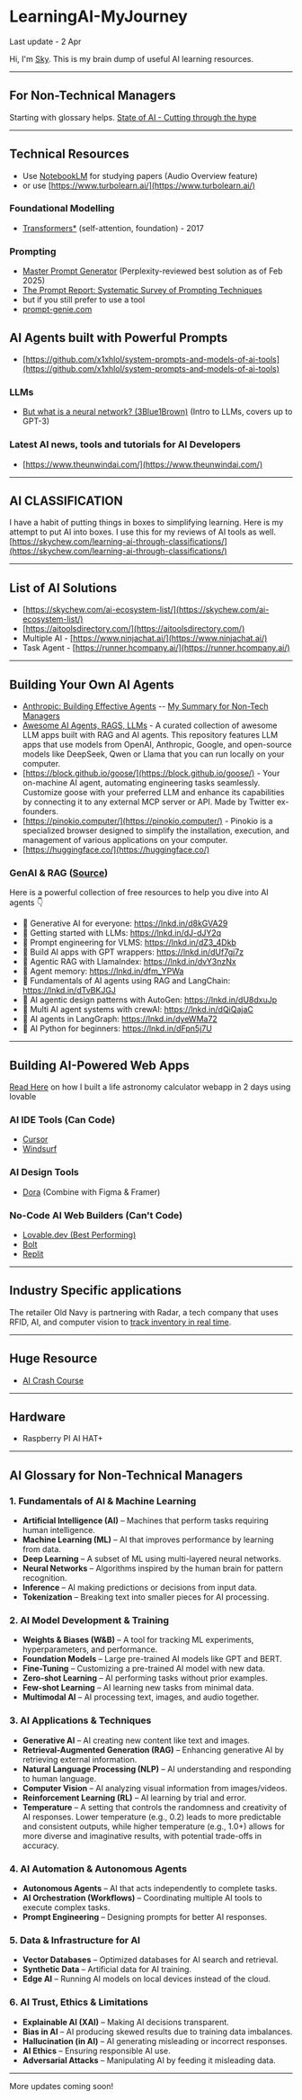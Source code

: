 # LearningAI-MyJourney
Last update - 2 Apr

Hi, I'm [Sky](https://www.linkedin.com/in/skychew/). This is my brain dump of useful AI learning resources.

---
## For Non-Technical Managers
Starting with glossary helps.
[State of AI - Cutting through the hype](https://skychew.com/state-of-ai-cutting-through-the-hype/)

---
## Technical Resources
- Use [NotebookLM](https://notebooklm.google) for studying papers (Audio Overview feature)
- or use [https://www.turbolearn.ai/](https://www.turbolearn.ai/)

### Foundational Modelling
- [Transformers*](https://arxiv.org/pdf/1706.03762) (self-attention, foundation) - 2017

### Prompting
- [Master Prompt Generator](https://www.deepwritingai.com/p/master-prompt-generator-ai) (Perplexity-reviewed best solution as of Feb 2025)
- [The Prompt Report: Systematic Survey of Prompting Techniques](https://arxiv.org/pdf/2406.06608)
- but if you still prefer to use a tool
- [prompt-genie.com](https://www.prompt-genie.com/)

## AI Agents built with Powerful Prompts
- [https://github.com/x1xhlol/system-prompts-and-models-of-ai-tools](https://github.com/x1xhlol/system-prompts-and-models-of-ai-tools)

### LLMs
- [But what is a neural network? (3Blue1Brown)](https://www.youtube.com/watch?v=aircAruvnKk&list=PLZHQObOWTQDNU6R1_67000Dx_ZCJB-3pi) (Intro to LLMs, covers up to GPT-3)

### Latest AI news, tools and tutorials for AI Developers 
- [https://www.theunwindai.com/](https://www.theunwindai.com/)
  
---

## AI CLASSIFICATION
I have a habit of putting things in boxes to simplifying learning. Here is my attempt to put AI into boxes. I use this for my reviews of AI tools as well.
[https://skychew.com/learning-ai-through-classifications/](https://skychew.com/learning-ai-through-classifications/)

---

## List of AI Solutions
- [https://skychew.com/ai-ecosystem-list/](https://skychew.com/ai-ecosystem-list/)
- [https://aitoolsdirectory.com/](https://aitoolsdirectory.com/)
- Multiple AI - [https://www.ninjachat.ai/](https://www.ninjachat.ai/)
- Task Agent - [https://runner.hcompany.ai/](https://runner.hcompany.ai/)

---

## Building Your Own AI Agents
- [Anthropic: Building Effective Agents](https://www.anthropic.com/research/building-effective-agents)
-- [My Summary for Non-Tech Managers](https://skychew.com/anthropic-building-effective-agents-summary-for-non-tech-managers/)
- [Awesome AI Agents, RAGS, LLMs](https://github.com/Shubhamsaboo/awesome-llm-apps?tab=readme-ov-file) - A curated collection of awesome LLM apps built with RAG and AI agents. This repository features LLM apps that use models from OpenAI, Anthropic, Google, and open-source models like DeepSeek, Qwen or Llama that you can run locally on your computer.
- [https://block.github.io/goose/](https://block.github.io/goose/) - Your on-machine AI agent, automating engineering tasks seamlessly. Customize goose with your preferred LLM and enhance its capabilities by connecting it to any external MCP server or API. Made by Twitter ex-founders.
- [https://pinokio.computer/](https://pinokio.computer/) - ​Pinokio is a specialized browser designed to simplify the installation, execution, and management of various applications on your computer.
- [https://huggingface.co/](https://huggingface.co/)

### GenAI & RAG ([Source](https://www.linkedin.com/posts/jimmyacton_2025-is-the-year-of-ai-agents-and-there-activity-7312356729273397249-hU1j?utm_source=share&utm_medium=member_desktop&rcm=ACoAAAo_Z8oBSo7gQNXstuCb6-dhbGls4EPM9e4))
Here is a powerful collection of free resources to help you dive into AI agents 👇

- 🔹 Generative AI for everyone: https://lnkd.in/d8kGVA29
- 🔹 Getting started with LLMs: https://lnkd.in/dJ-dJY2q
- 🔹 Prompt engineering for VLMS: https://lnkd.in/dZ3_4Dkb
- 🔹 Build AI apps with GPT wrappers: https://lnkd.in/dUf7gj7z
- 🔹 Agentic RAG with LlamaIndex: https://lnkd.in/dvY3nzNx
- 🔹 Agent memory: https://lnkd.in/dfm_YPWa
- 🔹 Fundamentals of AI agents using RAG and LangChain: https://lnkd.in/dTvBKJGJ
- 🔹 AI agentic design patterns with AutoGen: https://lnkd.in/dU8dxuJp
- 🔹 Multi AI agent systems with crewAI: https://lnkd.in/dQiQajaC
- 🔹 AI agents in LangGraph: https://lnkd.in/dyeWMa72
- 🔹 AI Python for beginners: https://lnkd.in/dFpn5j7U  

---
## Building AI-Powered Web Apps
[Read Here](https://skychew.com/build-webapps-with-ai/) on how I built a life astronomy calculator webapp in 2 days using lovable

### AI IDE Tools (Can Code)
- [Cursor](https://www.cursor.com/)
- [Windsurf](https://codeium.com/windsurf)

### AI Design Tools
- [Dora](https://www.dora.run/) (Combine with Figma & Framer)

### No-Code AI Web Builders (Can't Code)
- [Lovable.dev (Best Performing)](https://lovable.dev/)
- [Bolt](https://bolt.new/)
- [Replit](https://replit.com/)

---
## Industry Specific applications
The retailer Old Navy is partnering with Radar, a tech company that uses RFID, AI, and computer vision to [track inventory in real time](https://qz.com/gap-old-navy-ai-tech-taco-bell-nvidia-retail-1851772472).

---
## Huge Resource
- [AI Crash Course](https://github.com/henrythe9th/AI-Crash-Course)

---
## Hardware
- Raspberry PI AI HAT+

---
## AI Glossary for Non-Technical Managers

### **1. Fundamentals of AI & Machine Learning**
- **Artificial Intelligence (AI)** – Machines that perform tasks requiring human intelligence.
- **Machine Learning (ML)** – AI that improves performance by learning from data.
- **Deep Learning** – A subset of ML using multi-layered neural networks.
- **Neural Networks** – Algorithms inspired by the human brain for pattern recognition.
- **Inference** – AI making predictions or decisions from input data.
- **Tokenization** – Breaking text into smaller pieces for AI processing.

### **2. AI Model Development & Training**
- **Weights & Biases (W&B)** – A tool for tracking ML experiments, hyperparameters, and performance.
- **Foundation Models** – Large pre-trained AI models like GPT and BERT.
- **Fine-Tuning** – Customizing a pre-trained AI model with new data.
- **Zero-shot Learning** – AI performing tasks without prior examples.
- **Few-shot Learning** – AI learning new tasks from minimal data.
- **Multimodal AI** – AI processing text, images, and audio together.

### **3. AI Applications & Techniques**
- **Generative AI** – AI creating new content like text and images.
- **Retrieval-Augmented Generation (RAG)** – Enhancing generative AI by retrieving external information.
- **Natural Language Processing (NLP)** – AI understanding and responding to human language.
- **Computer Vision** – AI analyzing visual information from images/videos.
- **Reinforcement Learning (RL)** – AI learning by trial and error.
- **Temperature** – A setting that controls the randomness and creativity of AI responses. Lower temperature (e.g., 0.2) leads to more predictable and consistent outputs, while higher temperature (e.g., 1.0+) allows for more diverse and imaginative results, with potential trade-offs in accuracy.

### **4. AI Automation & Autonomous Agents**
- **Autonomous Agents** – AI that acts independently to complete tasks.
- **AI Orchestration (Workflows)** – Coordinating multiple AI tools to execute complex tasks.
- **Prompt Engineering** – Designing prompts for better AI responses.

### **5. Data & Infrastructure for AI**
- **Vector Databases** – Optimized databases for AI search and retrieval.
- **Synthetic Data** – Artificial data for AI training.
- **Edge AI** – Running AI models on local devices instead of the cloud.

### **6. AI Trust, Ethics & Limitations**
- **Explainable AI (XAI)** – Making AI decisions transparent.
- **Bias in AI** – AI producing skewed results due to training data imbalances.
- **Hallucination (in AI)** – AI generating misleading or incorrect responses.
- **AI Ethics** – Ensuring responsible AI use.
- **Adversarial Attacks** – Manipulating AI by feeding it misleading data.

---
More updates coming soon!
